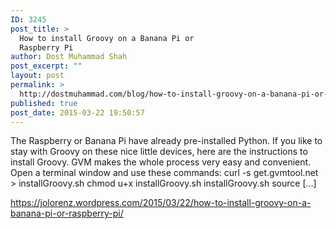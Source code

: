 ```yaml
---
ID: 3245
post_title: >
  How to install Groovy on a Banana Pi or
  Raspberry Pi
author: Dost Muhammad Shah
post_excerpt: ""
layout: post
permalink: >
  http://dostmuhammad.com/blog/how-to-install-groovy-on-a-banana-pi-or-raspberry-pi/
published: true
post_date: 2015-03-22 19:50:57
---
```

The Raspberry or Banana Pi have already pre-installed Python. If you like to stay with Groovy on these nice little devices, here are the instructions to install Groovy. GVM makes the whole process very easy and convenient. Open a terminal window and use these commands: curl -s get.gvmtool.net &gt; installGroovy.sh chmod u+x installGroovy.sh installGroovy.sh source […]


 <a href="https://jolorenz.wordpress.com/2015/03/22/how-to-install-groovy-on-a-banana-pi-or-raspberry-pi/">https://jolorenz.wordpress.com/2015/03/22/how-to-install-groovy-on-a-banana-pi-or-raspberry-pi/</a>